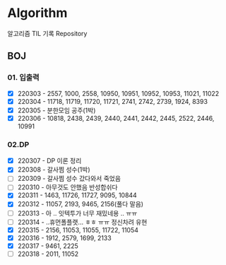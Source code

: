 # Algorithm
알고리즘 TIL 기록 Repository

## BOJ

### 01. 입출력

- [x] 220303 - 2557, 1000, 2558, 10950, 10951, 10952, 10953, 11021, 11022
- [x] 220304 - 11718, 11719, 11720, 11721, 2741, 2742, 2739, 1924, 8393
- [x] 220305 - 분한모임 공주(1박)
- [x] 220306 - 10818, 2438, 2439, 2440, 2441, 2442, 2445, 2522, 2446, 10991

### 02.DP 

- [x] 220307 - DP 이론 정리
- [x] 220308 - 갈사찜 성수(1박)
- [ ] 220309 - 갈사찜 성수 갔다와서 죽었음
- [ ] 220310 - 아무것도 안했음 반성합쉬다 
- [x] 220311 - 1463, 11726, 11727, 9095, 10844
- [x] 220312 - 11057, 2193, 9465, 2156(풀다 말음)
- [ ] 220313 - 아 .. 잇텍투가 너무 재밌네용 .. ㅠㅠ
- [ ] 220314 - ..휴먼폴플랫... ㅎㅎ ㅠㅠ 정신차려 유현
- [x] 220315 - 2156, 11053, 11055, 11722, 11054
- [x] 220316 - 1912, 2579, 1699, 2133
- [x] 220317 - 9461, 2225
- [ ] 220318 - 2011, 11052                                          